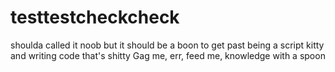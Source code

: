 # testtestcheckcheck
shoulda called it noob
but it should be a boon
to get past being a script kitty
and writing code that's shitty
Gag me, err, feed me, knowledge with a spoon
